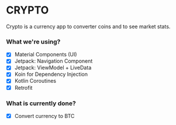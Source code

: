# CRYPTO
Crypto is a currency app to converter coins and to see market stats.


### What we're using?
- [x] Material Components (UI)
- [x] Jetpack: Navigation Component
- [x] Jetpack: ViewModel + LiveData
- [x] Koin for Dependency Injection
- [x] Kotlin Coroutines
- [x] Retrofit

### What is currently done?
- [x] Convert currency to BTC

